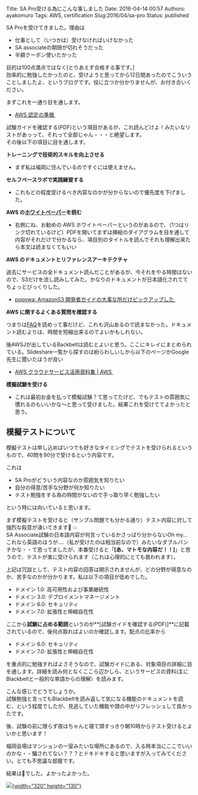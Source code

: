 Title: SA Pro受ける為にこんな事しました
Date: 2016-04-14 00:57
Authors: ayakomuro
Tags:  AWS, certification
Slug:2016/04/sa-pro
Status: published

SA Proを受けてきました。理由は


-   仕事として（いつかは）受けなければいけなかった
-   SA associateの期限が切れそうだった
-   半額クーポン使いたかった



目的は100点満点ではなく[とりあえず合格する事です。]  
効率的に勉強したかったのと、受けようと思ってから12日間あったのでこういうことしましたよ、というブログです。役に立つか分かりませんが、お付き合いください。









まずこれを一通り目を通します。



-   [AWS
    認定の準備 ](https://aws.amazon.com/jp/certification/certification-prep/)

試験ガイドを確認する(PDF)という項目があるが、これ読んどけよ！みたいなリストがあっって、それって全部じゃん・・・と絶望します。  
その後以下の項目に目を通します。





**トレーニングで技術的スキルを向上させる**

-   まず私は福岡に住んでいるのですぐには使えません。

**セルフペースラボで実践練習する**

-   これもどの程度受けるべき内容なのかが分からないので優先度を下げました。

**AWS
の[ホワイトペーパー](https://aws.amazon.com/jp/whitepapers/)を読む**

-   右側にね、お勧めの AWS
    ホワイトペーパーというのがあるので、（1つはリンク切れているけど）PDFを開いてまずは挿絵のダイアグラムを目を通して内容がそれだけで分かるなら、項目別のタイトルを読んでそれも理解出来たら本文は読まなくてもいい

**AWS のドキュメントとリファレンスアーキテクチャ**

過去にサービスの全ドキュメント読んだことがあるが、今それをやる時間はないので、S3だけを流し読みしてみた。かなりのドキュメントが日本語化されててちょっとびっくりした。

-   [popowa: AmazonS3
    開発者ガイドの大事な所だけピックアップした ](http://blog.popowa.com/2016/04/amazons3.html)

**AWS に関するよくある質問を確認する**

つまりは[FAQ](https://aws.amazon.com/jp/faqs/)を読めって事だけど、これも沢山あるので読まなかった。ドキュメント読むよりは、時間を短縮出来るのでよいかもしれない。

後AWSJが出しているBackbeltは読むとよいと思う。ここにキレイにまとめられている。Slideshare一覧から探すのは紛らわしいしから以下のページかGoogle先生に聞いたほうが良い

-   [AWS クラウドサービス活用資料集 \|
    AWS ](https://aws.amazon.com/jp/aws-jp-introduction/)

**模擬試験を受ける**

-   これは最初お金を払って模擬試験？て思ってたけど、でもテストの雰囲気に慣れるのもいいかな〜と思って受けました。結果これを受けててよかったと思う。

模擬テストについて
------------------



模擬テストは申し込めばいつでも好きなタイミングでテストを受けられるというもので、40問を90分で受けるという内容です。





これは





-   SA Proがどういう内容なのか雰囲気を知りたい
-   自分の得意/苦手な分野が何か知りたい
-   テスト勉強をする為の時間がないので手っ取り早く勉強したい



という時には向いていると思います。







まず模擬テストを受けると（サンプル問題でも分かる通り）テスト内容に対して強烈な殺意が湧いてきます🔪
💥  
SA Associate試験の日本語内容が何言っているかさっぱり分からないOh
my\...これなら英語のほうが\....（私が受けたのは相当前なので）みたいなダブルパンチかな・・て思ってましたが、本番受けると「**[あ、マトモな内容だ！！]**」と思うので、テストが楽に受けられます（これは心理的にとても救われます）。









上記は冗談として、テスト内容の回答は開示されませんが、どの分野が得意なのか、苦手なのかが分かります。私は以下の項目が低めでした。





-   ドメイン 1.0: 高可用性および事業継続性 
-   ドメイン 3.0: デプロイメントマネージメント 
-   ドメイン 6.0: セキュリティ 
-   ドメイン 7.0: 拡張性と伸縮自在性 

ここから**試験に占める範囲**というのが**[試験ガイドを確認する(PDF)]**に記載されているので、後何点取ればよいのか確認します。配点の比率から





-   ドメイン 6.0: セキュリティ 
-   ドメイン 7.0: 拡張性と伸縮自在性 





を重点的に勉強すればよさそうなので、試験ガイドにある、対象項目の詳細に目を通します。詳細を読み何となくここら辺かしら、というサービスの資料(主にBlackbeltと一般的な単語からの理解）を読みます。









こんな感じでどうでしょうか。  
試験勉強と言ってもBlackbeltを読み返して気になる機能のドキュメントを読む、という程度でしたが、見逃していた機能や頭の中がリフレッシュして良かったです。

後、試験の前に限らず夜はちゃんと寝て頭すっきり朝10時からテスト受けるとよいかと思います！

福岡会場はマンションの一室みたいな場所にあるので、入る時本当にここでいいのかな・・騙されてない？？？とドキドキすると思いますが入ってみてください。とても不思議な部屋です。

結果は💮でした。よかったよかった。

[![](https://3.bp.blogspot.com/-9Sk_mTHR_lE/V2DZ_OJKLTI/AAAAAAAAewI/7wWCp6HnDsQjG7hz-_rLNY4KYWtkIfFrACLcB/s320/SolutionsArchitect-Professional.jpg){width="320"
height="130"}](https://3.bp.blogspot.com/-9Sk_mTHR_lE/V2DZ_OJKLTI/AAAAAAAAewI/7wWCp6HnDsQjG7hz-_rLNY4KYWtkIfFrACLcB/s1600/SolutionsArchitect-Professional.jpg)






